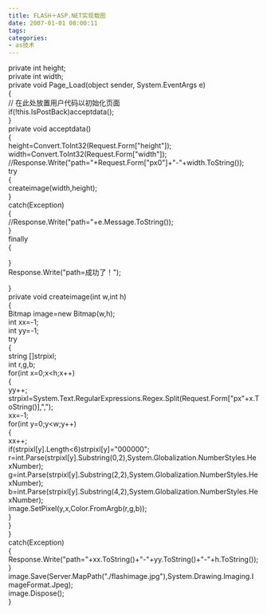 ```yaml
---
title: FLASH＋ASP.NET实现载图
date: 2007-01-01 08:00:11
tags:
categories:
- as技术
---
```

        
 private int height;   
 private int width;   
 private void Page\_Load(object sender, System.EventArgs e)   
 {   
 // 在此处放置用户代码以初始化页面   
 if(!this.IsPostBack)acceptdata();   
 }   
 private void acceptdata()   
 {   
 height=Convert.ToInt32(Request.Form["height"]);   
 width=Convert.ToInt32(Request.Form["width"]);   
 //Response.Write("path="+Request.Form["px0"]+"-"+width.ToString());   
 try   
 {   
 createimage(width,height);   
 }   
 catch(Exception)   
 {   
 //Response.Write("path="+e.Message.ToString());   
 }   
 finally   
 {   
   
 }   
 Response.Write("path=成功了！");   
   
 }   
 private void createimage(int w,int h)   
 {   
 Bitmap image=new Bitmap(w,h);   
 int xx=-1;   
 int yy=-1;   
 try   
 {   
 string []strpixl;   
 int r,g,b;   
 for(int x=0;x<h;x++)   
 {   
 yy++;   
 strpixl=System.Text.RegularExpressions.Regex.Split(Request.Form["px"+x.ToString()],",");   
 xx=-1;   
 for(int y=0;y<w;y++)   
 {   
 xx++;   
 if(strpixl[y].Length<6)strpixl[y]="000000";   
 r=int.Parse(strpixl[y].Substring(0,2),System.Globalization.NumberStyles.HexNumber);   
 g=int.Parse(strpixl[y].Substring(2,2),System.Globalization.NumberStyles.HexNumber);   
 b=int.Parse(strpixl[y].Substring(4,2),System.Globalization.NumberStyles.HexNumber);   
 image.SetPixel(y,x,Color.FromArgb(r,g,b));   
 }   
 }   
 }   
 catch(Exception)   
 {   
 Response.Write("path="+xx.ToString()+"-"+yy.ToString()+"-"+h.ToString());   
 }   
 image.Save(Server.MapPath("./flashimage.jpg"),System.Drawing.Imaging.ImageFormat.Jpeg);   
 image.Dispose();   
 }   
